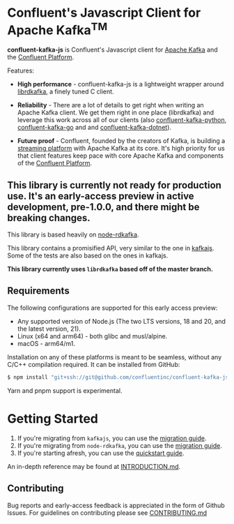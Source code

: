 Confluent's Javascript Client for Apache Kafka<sup>TM</sup>
=====================================================

**confluent-kafka-js** is Confluent's Javascript client for [Apache Kafka](http://kafka.apache.org/) and the
[Confluent Platform](https://www.confluent.io/product/compare/).


Features:

- **High performance** - confluent-kafka-js is a lightweight wrapper around
[librdkafka](https://github.com/confluentinc/librdkafka), a finely tuned C
client.

- **Reliability** - There are a lot of details to get right when writing an Apache Kafka
client. We get them right in one place (librdkafka) and leverage this work
across all of our clients (also [confluent-kafka-python](https://github.com/confluentinc/confluent-kafka-python),
[confluent-kafka-go](https://github.com/confluentinc/confluent-kafka-go) and
and [confluent-kafka-dotnet](https://github.com/confluentinc/confluent-kafka-dotnet)).

- **Future proof** - Confluent, founded by the
creators of Kafka, is building a [streaming platform](https://www.confluent.io/product/compare/)
with Apache Kafka at its core. It's high priority for us that client features keep
pace with core Apache Kafka and components of the [Confluent Platform](https://www.confluent.io/product/compare/).

## This library is currently not ready for production use. It's an early-access preview in active development, pre-1.0.0, and there might be breaking changes.

This library is based heavily on [node-rdkafka](https://github.com/Blizzard/node-rdkafka).

This library contains a promisified API, very similar to the one in [kafkajs](https://github.com/tulios/kafkajs). Some of the tests are also based on the ones in kafkajs.

__This library currently uses `librdkafka` based off of the master branch.__


## Requirements

The following configurations are supported for this early access preview:

* Any supported version of Node.js (The two LTS versions, 18 and 20, and the latest version, 21).
* Linux (x64 and arm64) - both glibc and musl/alpine.
* macOS - arm64/m1.

Installation on any of these platforms is meant to be seamless, without any C/C++ compilation required. It can be installed
from GitHub:

```bash
$ npm install "git+ssh://git@github.com/confluentinc/confluent-kafka-js.git#v0.1.6-devel"
```

Yarn and pnpm support is experimental.

# Getting Started

1. If you're migrating from `kafkajs`, you can use the [migration guide](MIGRATION.md#kafkajs).
2. If you're migrating from `node-rdkafka`, you can use the [migration guide](MIGRATION.md#node-rdkafka).
3. If you're starting afresh, you can use the [quickstart guide](QUICKSTART.md).

An in-depth reference may be found at [INTRODUCTION.md](INTRODUCTION.md).

## Contributing

Bug reports and early-access feedback is appreciated in the form of Github Issues.
For guidelines on contributing please see [CONTRIBUTING.md](CONTRIBUTING.md)
